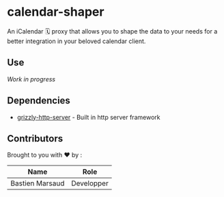 # calendar-shaper

An iCalendar &#128467; proxy that allows you to shape the data to your needs for a better integration in your beloved calendar client.

## Use
*Work in progress*

## Dependencies
* [grizzly-http-server](https://javaee.github.io/grizzly/httpserverframework.html) - Built in http server framework

## Contributors
Brought to you with ❤️ by :

|Name|Role|
|---|---|
|Bastien Marsaud|Developper|